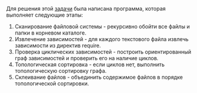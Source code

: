 Для решения этой [задачи](https://github.com/KirillDmit/FileSystem/issues/1) была написана программа, которая выполняет следующие этапы:

1. Сканирование файловой системы - рекурсивно обойти все файлы и папки в корневом каталоге.
2. Извлечение зависимостей - для каждого текстового файла извлечь зависимости из директив require.
3. Проверка циклических зависимостей - построить ориентированный граф зависимостей и проверить его на наличие циклов.
4. Топологическая сортировка - если циклов нет, выполнить топологическую сортировку графа.
5. Склеивание файлов - объединить содержимое файлов в порядке топологической сортировки.
